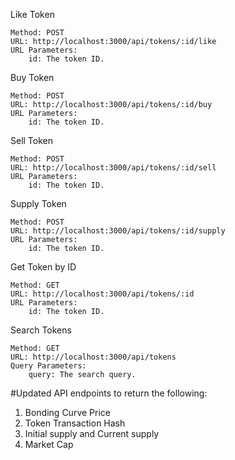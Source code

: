 Like Token

    Method: POST
    URL: http://localhost:3000/api/tokens/:id/like
    URL Parameters:
        id: The token ID.

Buy Token

    Method: POST
    URL: http://localhost:3000/api/tokens/:id/buy
    URL Parameters:
        id: The token ID.

Sell Token

    Method: POST
    URL: http://localhost:3000/api/tokens/:id/sell
    URL Parameters:
        id: The token ID.

Supply Token

    Method: POST
    URL: http://localhost:3000/api/tokens/:id/supply
    URL Parameters:
        id: The token ID.

Get Token by ID

    Method: GET
    URL: http://localhost:3000/api/tokens/:id
    URL Parameters:
        id: The token ID.


Search Tokens

    Method: GET
    URL: http://localhost:3000/api/tokens
    Query Parameters:
        query: The search query.


#Updated API endpoints to return the following:
1.  Bonding Curve Price 
2.  Token Transaction Hash
3.  Initial supply and Current supply
4.  Market Cap
